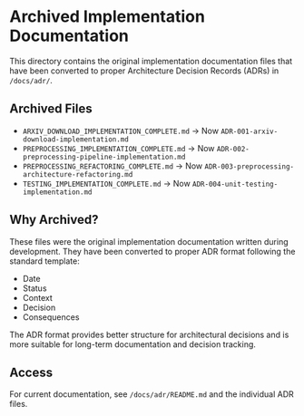 # Archived Implementation Documentation

This directory contains the original implementation documentation files that have been converted to proper Architecture Decision Records (ADRs) in `/docs/adr/`.

## Archived Files

- `ARXIV_DOWNLOAD_IMPLEMENTATION_COMPLETE.md` → Now `ADR-001-arxiv-download-implementation.md`
- `PREPROCESSING_IMPLEMENTATION_COMPLETE.md` → Now `ADR-002-preprocessing-pipeline-implementation.md`
- `PREPROCESSING_REFACTORING_COMPLETE.md` → Now `ADR-003-preprocessing-architecture-refactoring.md`
- `TESTING_IMPLEMENTATION_COMPLETE.md` → Now `ADR-004-unit-testing-implementation.md`

## Why Archived?

These files were the original implementation documentation written during development. They have been converted to proper ADR format following the standard template:

- Date
- Status
- Context
- Decision
- Consequences

The ADR format provides better structure for architectural decisions and is more suitable for long-term documentation and decision tracking.

## Access

For current documentation, see `/docs/adr/README.md` and the individual ADR files.
